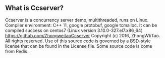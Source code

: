 What is Ccserver?
-------------------------------------------------------------------
Ccserver is a concurrency server demo, multithreaded, runs on Linux. 
Compiler environment: C++ 11, google protobuf, google tcmalloc.
It can be compiled success on centos7 (Linux version 3.10.0-327.el7.x86_64)
https://github.com/ZhongweitaoCcserver
Copyright (c) 2016, ZhongWtiTao.  All rights reserved.
Use of this source code is governed by a BSD-style license that can be found in the License file.
Some source code is come from Redis. 
